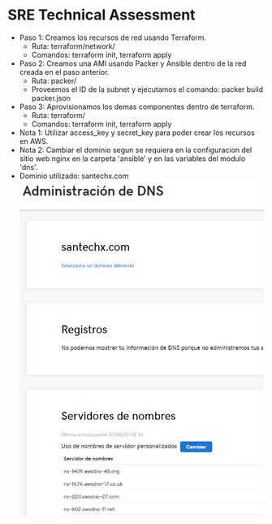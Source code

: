 # SRE Technical Assessment
* Paso 1: Creamos los recursos de red usando Terraform.
  - Ruta: terraform/network/
  - Comandos: terraform init, terraform apply
* Paso 2: Creamos una AMI usando Packer y Ansible dentro de la red creada en el paso anterior.
  - Ruta: packer/
  - Proveemos el ID de la subnet y ejecutamos el comando: packer build packer.json
* Paso 3: Aprovisionamos los demas componentes dentro de terraform.
  - Ruta: terraform/
  - Comandos: terraform init, terraform apply
* Nota 1: Utilizar access_key y secret_key para poder crear los recursos en AWS.
* Nota 2: Cambiar el dominio segun se requiera en la configuracion del sitio web nginx en la carpeta 'ansible' y en las variables del modulo 'dns'.
* Dominio utilizado: santechx.com
![DNS configuration](/images/go_daddy.png)
